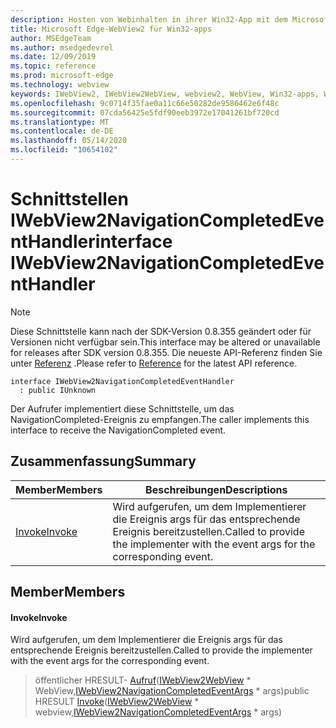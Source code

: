 ```yaml
---
description: Hosten von Webinhalten in ihrer Win32-App mit dem Microsoft Edge WebView2-Steuerelement
title: Microsoft Edge-WebView2 für Win32-apps
author: MSEdgeTeam
ms.author: msedgedevrel
ms.date: 12/09/2019
ms.topic: reference
ms.prod: microsoft-edge
ms.technology: webview
keywords: IWebView2, IWebView2WebView, webview2, WebView, Win32-apps, Win32, Edge
ms.openlocfilehash: 9c0714f35fae0a11c66e50282de9586462e6f48c
ms.sourcegitcommit: 07cda56425e5fdf90eeb3972e17041261bf720cd
ms.translationtype: MT
ms.contentlocale: de-DE
ms.lasthandoff: 05/14/2020
ms.locfileid: "10654102"
---
```

# <span data-ttu-id="ee870-104">Schnittstellen IWebView2NavigationCompletedEventHandler</span><span class="sxs-lookup"><span data-stu-id="ee870-104">interface IWebView2NavigationCompletedEventHandler</span></span> 

> [!NOTE]
> <span data-ttu-id="ee870-105">Diese Schnittstelle kann nach der SDK-Version 0.8.355 geändert oder für Versionen nicht verfügbar sein.</span><span class="sxs-lookup"><span data-stu-id="ee870-105">This interface may be altered or unavailable for releases after SDK version 0.8.355.</span></span> <span data-ttu-id="ee870-106">Die neueste API-Referenz finden Sie unter [Referenz](../../../webview2-api-reference.md) .</span><span class="sxs-lookup"><span data-stu-id="ee870-106">Please refer to [Reference](../../../webview2-api-reference.md) for the latest API reference.</span></span>

```
interface IWebView2NavigationCompletedEventHandler
  : public IUnknown
```

<span data-ttu-id="ee870-107">Der Aufrufer implementiert diese Schnittstelle, um das NavigationCompleted-Ereignis zu empfangen.</span><span class="sxs-lookup"><span data-stu-id="ee870-107">The caller implements this interface to receive the NavigationCompleted event.</span></span>

## <span data-ttu-id="ee870-108">Zusammenfassung</span><span class="sxs-lookup"><span data-stu-id="ee870-108">Summary</span></span>

 <span data-ttu-id="ee870-109">Member</span><span class="sxs-lookup"><span data-stu-id="ee870-109">Members</span></span>                        | <span data-ttu-id="ee870-110">Beschreibungen</span><span class="sxs-lookup"><span data-stu-id="ee870-110">Descriptions</span></span>
--------------------------------|---------------------------------------------
[<span data-ttu-id="ee870-111">Invoke</span><span class="sxs-lookup"><span data-stu-id="ee870-111">Invoke</span></span>](#invoke) | <span data-ttu-id="ee870-112">Wird aufgerufen, um dem Implementierer die Ereignis args für das entsprechende Ereignis bereitzustellen.</span><span class="sxs-lookup"><span data-stu-id="ee870-112">Called to provide the implementer with the event args for the corresponding event.</span></span>

## <span data-ttu-id="ee870-113">Member</span><span class="sxs-lookup"><span data-stu-id="ee870-113">Members</span></span>

#### <span data-ttu-id="ee870-114">Invoke</span><span class="sxs-lookup"><span data-stu-id="ee870-114">Invoke</span></span> 

<span data-ttu-id="ee870-115">Wird aufgerufen, um dem Implementierer die Ereignis args für das entsprechende Ereignis bereitzustellen.</span><span class="sxs-lookup"><span data-stu-id="ee870-115">Called to provide the implementer with the event args for the corresponding event.</span></span>

> <span data-ttu-id="ee870-116">öffentlicher HRESULT- [Aufruf](#invoke)([IWebView2WebView](IWebView2WebView.md) \* WebView,[IWebView2NavigationCompletedEventArgs](IWebView2NavigationCompletedEventArgs.md) \* args)</span><span class="sxs-lookup"><span data-stu-id="ee870-116">public HRESULT [Invoke](#invoke)([IWebView2WebView](IWebView2WebView.md) \* webview,[IWebView2NavigationCompletedEventArgs](IWebView2NavigationCompletedEventArgs.md) \* args)</span></span>

